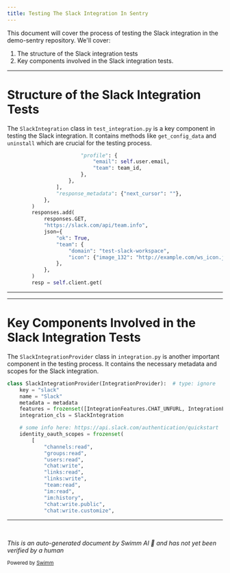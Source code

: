 ```yaml
---
title: Testing The Slack Integration In Sentry
---
```

This document will cover the process of testing the Slack integration in the demo-sentry repository. We'll cover:

1. The structure of the Slack integration tests
2. Key components involved in the Slack integration tests.

<SwmSnippet path="/tests/sentry/integrations/slack/test_integration.py" line="69">

---

# Structure of the Slack Integration Tests

The `SlackIntegration` class in `test_integration.py` is a key component in testing the Slack integration. It contains methods like `get_config_data` and `uninstall` which are crucial for the testing process.

```python
                        "profile": {
                            "email": self.user.email,
                            "team": team_id,
                        },
                    },
                ],
                "response_metadata": {"next_cursor": ""},
            },
        )
        responses.add(
            responses.GET,
            "https://slack.com/api/team.info",
            json={
                "ok": True,
                "team": {
                    "domain": "test-slack-workspace",
                    "icon": {"image_132": "http://example.com/ws_icon.jpg"},
                },
            },
        )
        resp = self.client.get(
```

---

</SwmSnippet>

<SwmSnippet path="/src/sentry/integrations/slack/integration.py" line="93">

---

# Key Components Involved in the Slack Integration Tests

The `SlackIntegrationProvider` class in `integration.py` is another important component in the testing process. It contains the necessary metadata and scopes for the Slack integration.

```python
class SlackIntegrationProvider(IntegrationProvider):  # type: ignore
    key = "slack"
    name = "Slack"
    metadata = metadata
    features = frozenset([IntegrationFeatures.CHAT_UNFURL, IntegrationFeatures.ALERT_RULE])
    integration_cls = SlackIntegration

    # some info here: https://api.slack.com/authentication/quickstart
    identity_oauth_scopes = frozenset(
        [
            "channels:read",
            "groups:read",
            "users:read",
            "chat:write",
            "links:read",
            "links:write",
            "team:read",
            "im:read",
            "im:history",
            "chat:write.public",
            "chat:write.customize",
```

---

</SwmSnippet>

&nbsp;

*This is an auto-generated document by Swimm AI 🌊 and has not yet been verified by a human*

<SwmMeta version="3.0.0" repo-id="Z2l0aHViJTNBJTNBZGVtby1zZW50cnklM0ElM0Fzd2ltbWlv" repo-name="demo-sentry"><sup>Powered by [Swimm](/)</sup></SwmMeta>
